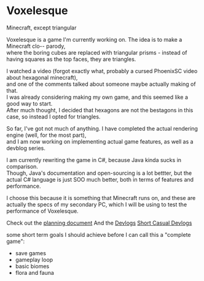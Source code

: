 # Voxelesque
Minecraft, except triangular

Voxelesque is a game I'm currently working on. The idea is to make a Minecraft clo-- parody, <br>
where the boring cubes are replaced with triangular prisms - instead of having squares as the top faces, they are triangles.

I watched a video (forgot exactly what, probably a cursed PhoenixSC video about hexagonal minecraft), <br>
and one of the comments talked about someone maybe actually making of that. <br>
I was already considering making my own game, and this seemed like a good way to start.<br>
After much thought, I decided that hexagons are not the bestagons in this case, so instead I opted for triangles.

So far, I've got not much of anything. I have completed the actual rendering engine (well, for the most part), <br>
and I am now working on implementing actual game features, as well as a devblog series.

I am currently rewriting the game in C#, because Java kinda sucks in comparison.<br>
Though, Java's documentation and open-sourcing is a lot bettter,
but the actual C# language is just SOO much better, both in terms of features and performance.

I choose this because it is something that Minecraft runs on, and these are actually the specs of my secondary PC, 
which I will be using to test the performance of Voxelesque.

Check out the [planning document](https://docs.google.com/document/d/1Fdh-ZeGf8YEUFWpwgS4D_PbiXnAFNS3MLjdPwnYaDAo)
And the [Devlogs](https://youtu.be/M8LMCoB7KTM)
[Short Casual Devlogs](https://www.youtube.com/channel/UCm83QMQFK20LsBOCGx5jYHA/videos)

some short term goals I should achieve before I can call this a "complete game":<br>
- save games<br>
- gameplay loop<br>
- basic biomes <br>
- flora and fauna
